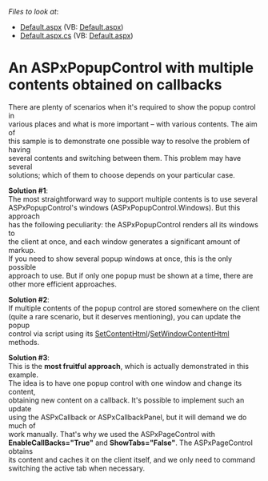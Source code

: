 <!-- default file list -->
*Files to look at*:

* [Default.aspx](./CS/PopupControlContentUpdateOnCallback/Default.aspx) (VB: [Default.aspx](./VB/PopupControlContentUpdateOnCallback/Default.aspx))
* [Default.aspx.cs](./CS/PopupControlContentUpdateOnCallback/Default.aspx.cs) (VB: [Default.aspx](./VB/PopupControlContentUpdateOnCallback/Default.aspx))
<!-- default file list end -->
# An ASPxPopupControl with multiple contents obtained on callbacks


<p>There are plenty of scenarios when it's required to show the popup control in<br /> various places and what is more important – with various contents. The aim of<br /> this sample is to demonstrate one possible way to resolve the problem of having<br /> several contents and switching between them. This problem may have several<br /> solutions; which of them to choose depends on your particular case.</p>
<p><strong>Solution #1</strong>:<br /> The most straightforward way to support multiple contents is to use several<br /> ASPxPopupControl's windows (ASPxPopupControl.Windows). But this approach<br /> has the following peculiarity: the ASPxPopupControl renders all its windows to<br /> the client at once, and each window generates a significant amount of markup.<br /> If you need to show several popup windows at once, this is the only possible<br /> approach to use. But if only one popup must be shown at a time, there are<br /> other more efficient approaches.</p>
<p><strong>Solution #2</strong>:<br /> If multiple contents of the popup control are stored somewhere on the client<br /> (quite a rare scenario, but it deserves mentioning), you can update the popup<br /> control via script using its <a href="https://documentation.devexpress.com/#AspNet/DevExpressWebScriptsASPxClientPopupControlBase_SetContentHtmltopic">SetContentHtml</a>/<a href="https://documentation.devexpress.com/#AspNet/DevExpressWebScriptsASPxClientPopupControl_SetWindowContentHtmltopic">SetWindowContentHtml</a> methods.</p>
<p><strong>Solution #3</strong>:<br /> This is the <strong>most fruitful approach</strong>, which is actually demonstrated in this example.<br /> The idea is to have one popup control with one window and change its content,<br /> obtaining new content on a callback. It's possible to implement such an update<br /> using the ASPxCallback or ASPxCallbackPanel, but it will demand we do much of<br /> work manually. That's why we used the ASPxPageControl with<br /> <strong>EnableCallBacks="True"</strong> and <strong>ShowTabs="False"</strong>. The ASPxPageControl obtains<br /> its content and caches it on the client itself, and we only need to command<br /> switching the active tab when necessary.</p>

<br/>


